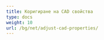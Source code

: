 ```yaml
---
title: Коригиране на CAD свойства
type: docs
weight: 10
url: /bg/net/adjust-cad-properties/
---
```

